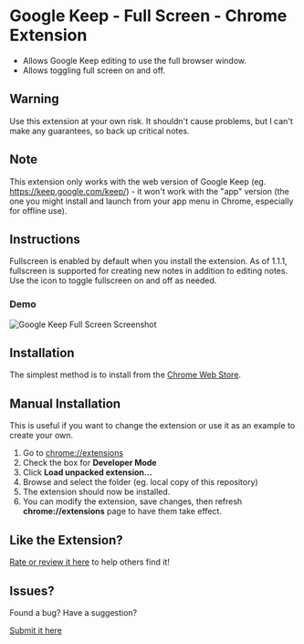 # Google Keep - Full Screen - Chrome Extension
 - Allows Google Keep editing to use the full browser window.
 - Allows toggling full screen on and off.

## Warning
Use this extension at your own risk. It shouldn't cause problems, but I can't make any guarantees, so back up critical notes.

## Note
This extension only works with the web version of Google Keep (eg. https://keep.google.com/keep/) - it won't work with the "app" version (the one you might install and launch from your app menu in Chrome, especially for offline use).

## Instructions
Fullscreen is enabled by default when you install the extension.  As of 1.1.1, fullscreen is
supported for creating new notes in addition to editing notes.  Use the icon to toggle fullscreen on and off as needed.

### Demo
![Google Keep Full Screen Screenshot](https://raw.githubusercontent.com/chrisputnam9/chrome-google-keep-full-screen/master/images/demo_1.1.1.gif)

## Installation
The simplest method is to install from the [Chrome Web Store](https://chrome.google.com/webstore/detail/kcfmkpjpemonceecfpgamaahlkfpjhdk).

## Manual Installation
This is useful if you want to change the extension or use it as an example to create your own.

 1. Go to [chrome://extensions](chrome://extensions)
 2. Check the box for **Developer Mode**
 3. Click **Load unpacked extension...**
 4. Browse and select the folder (eg. local copy of this repository)
 5. The extension should now be installed.
 6. You can modify the extension, save changes, then refresh **chrome://extensions** page to have
    them take effect.

## Like the Extension?
[Rate or review it
here](https://chrome.google.com/webstore/detail/google-keep-full-screen-e/kcfmkpjpemonceecfpgamaahlkfpjhdk/reviews) to help others find it!

## Issues?
Found a bug? Have a suggestion?

[Submit it here](https://github.com/chrisputnam9/chrome-google-keep-full-screen/issues)
